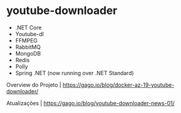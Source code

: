 # youtube-downloader
* .NET Core
* Youtube-dl
* FFMPEG
* RabbitMQ
* MongoDB
* Redis
* Polly
* Spring .NET (now running over .NET Standard)


Overview do Projeto | https://gago.io/blog/docker-az-19-youtube-downloader/

Atualizações | https://gago.io/blog/youtube-downloader-news-01/
